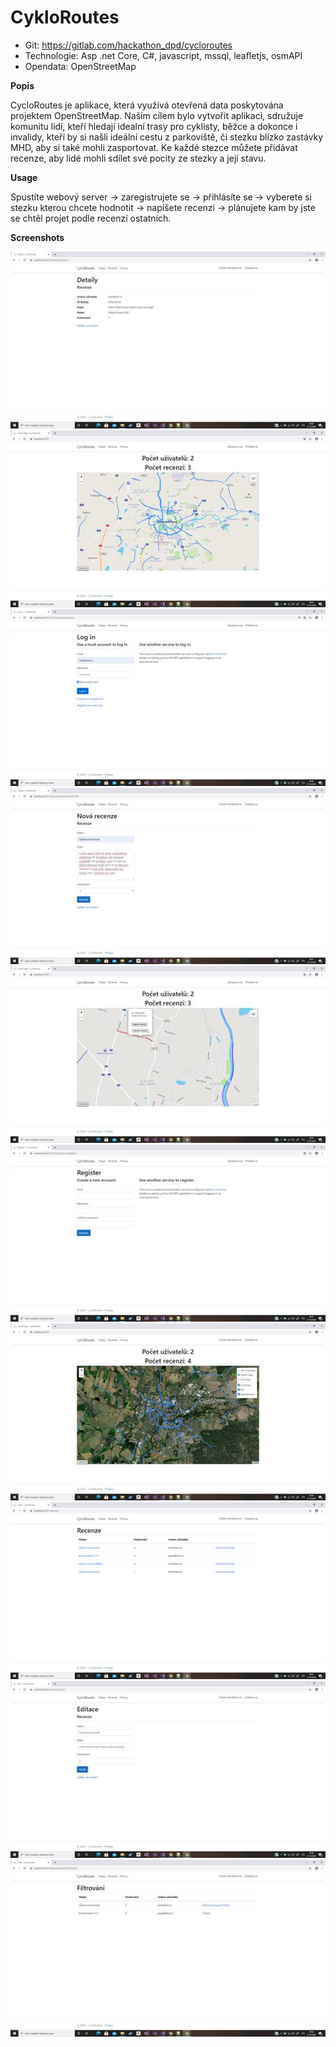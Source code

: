 # CykloRoutes

- Git: https://gitlab.com/hackathon_dpd/cycloroutes
- Technologie: Asp .net Core, C#, javascript, mssql, leafletjs, osmAPI
- Opendata: OpenStreetMap

**Popis**

CycloRoutes je aplikace, která využívá otevřená data poskytována projektem OpenStreetMap. Naším cílem bylo vytvořit aplikaci, sdružuje komunitu  lidí, kteří hledají idealní trasy pro cyklisty, běžce a dokonce i invalidy, kteří by si našli ideální cestu z parkoviště, či stezku blízko zastávky MHD, aby si také mohli zasportovat. Ke každé stezce můžete přidávat recenze, aby lidé mohli sdílet své pocity ze stezky a její stavu.

**Usage**

Spustíte webový server -> zaregistrujete se -> přihlásíte se -> vyberete si stezku kterou chcete hodnotit -> napíšete recenzi -> plánujete kam by jste se chtěl projet podle recenzí ostatních.

**Screenshots**

![](01.jpg)
![](02.jpg)
![](03.jpg)
![](04.jpg)
![](05.jpg)
![](06.jpg)
![](07.jpg)
![](08.jpg)
![](09.jpg)
![](10.jpg)